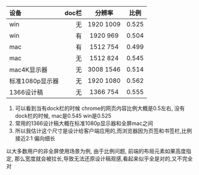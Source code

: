 | 设备 | doc栏 | 分辨率 |  比例 | 
| :-----| ----: | :----: | :----: |
| win | 无 | 1920 1009 | 0.525
| win | 有 | 1920 969 | 0.504
| mac | 有 | 1512 754 | 0.499
| mac | 无 | 1512 824 | 0.545
| mac4K显示器 | 无 | 3008 1546 | 0.514
| 标准1080p显示器 | 无 | 1920 1080 | 0.562
| 1366设计稿 | 无 | 1366 754 | 0.555


1. 可以看到当有dock栏的时候 chrome的网页内容比例大概是0.5左右, 没有dock栏的时候, mac是0.545 win是0.525 
2. 常用的1366设计稿大概在标准1080p显示器和全屏mac之间
3. 所以我估计这个尺寸是设计给客户端应用的,而浏览器因为页签和书签栏,比例接近2:1 偏向细长

以大多数用户的非全屏使用场景为例, 由于比例问题, 前端的布局元素如果高度指定, 那么宽度就会被拉长,导致无法还原设计稿观感,看起来似乎全是对的,又不完全对